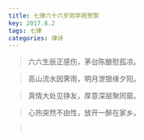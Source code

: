 ```yaml
---
title: 七律六十六岁同学祝贺聚
key: 2017.8.2
tags: 七律
categories: 律诗
---
```


<blockquote class="blockquote-center">六六生辰正感伤，茅台陈酿慰孤凉。
</blockquote>
<blockquote class="blockquote-center">高山流水因霁雨，明月泄银缘夕阳。
</blockquote>
<blockquote class="blockquote-center">真情大处见铮友，厚意深层聚同窗。
</blockquote>
<blockquote class="blockquote-center">心热突然不由性，放开一醉在家乡。
</blockquote>
<blockquote class="blockquote-center"></br>
</blockquote>
